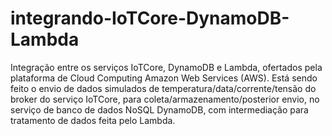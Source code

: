 # integrando-IoTCore-DynamoDB-Lambda
Integração entre os serviços IoTCore, DynamoDB e Lambda, ofertados pela plataforma de Cloud Computing Amazon Web Services (AWS).
Está sendo feito o envio de dados simulados de temperatura/data/corrente/tensão do broker do serviço IoTCore, para coleta/armazenamento/posterior envio, no serviço de banco de dados NoSQL DynamoDB, com intermediação para tratamento de dados feita pelo Lambda.
